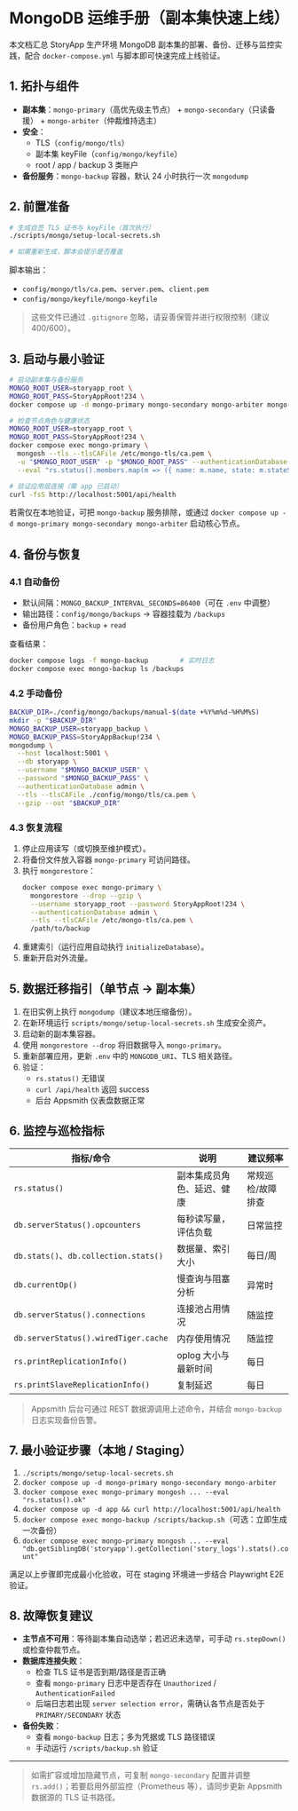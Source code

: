 # MongoDB 运维手册（副本集快速上线）

本文档汇总 StoryApp 生产环境 MongoDB 副本集的部署、备份、迁移与监控实践，配合 `docker-compose.yml` 与脚本即可快速完成上线验证。

## 1. 拓扑与组件

- **副本集**：`mongo-primary`（高优先级主节点） + `mongo-secondary`（只读备援） + `mongo-arbiter`（仲裁维持选主）
- **安全**：
  - TLS（`config/mongo/tls`）
  - 副本集 keyFile（`config/mongo/keyfile`）
  - root / app / backup 3 类账户
- **备份服务**：`mongo-backup` 容器，默认 24 小时执行一次 `mongodump`

## 2. 前置准备

```bash
# 生成自签 TLS 证书与 keyFile（首次执行）
./scripts/mongo/setup-local-secrets.sh

# 如需重新生成，脚本会提示是否覆盖
```

脚本输出：
- `config/mongo/tls/ca.pem`、`server.pem`、`client.pem`
- `config/mongo/keyfile/mongo-keyfile`

> 这些文件已通过 `.gitignore` 忽略，请妥善保管并进行权限控制（建议 400/600）。

## 3. 启动与最小验证

```bash
# 启动副本集与备份服务
MONGO_ROOT_USER=storyapp_root \
MONGO_ROOT_PASS=StoryAppRoot!234 \
docker compose up -d mongo-primary mongo-secondary mongo-arbiter mongo-backup

# 检查节点角色与健康状态
MONGO_ROOT_USER=storyapp_root \
MONGO_ROOT_PASS=StoryAppRoot!234 \
docker compose exec mongo-primary \
  mongosh --tls --tlsCAFile /etc/mongo-tls/ca.pem \
  -u "$MONGO_ROOT_USER" -p "$MONGO_ROOT_PASS" --authenticationDatabase admin \
  --eval "rs.status().members.map(m => ({ name: m.name, state: m.stateStr, health: m.health, lastHeartbeat: m.lastHeartbeat }))"

# 验证应用层连接（需 app 已启动）
curl -fsS http://localhost:5001/api/health
```

若需仅在本地验证，可把 `mongo-backup` 服务排除，或通过 `docker compose up -d mongo-primary mongo-secondary mongo-arbiter` 启动核心节点。

## 4. 备份与恢复

### 4.1 自动备份

- 默认间隔：`MONGO_BACKUP_INTERVAL_SECONDS=86400`（可在 `.env` 中调整）
- 输出路径：`config/mongo/backups` → 容器挂载为 `/backups`
- 备份用户角色：`backup` + `read`

查看结果：
```bash
docker compose logs -f mongo-backup        # 实时日志
docker compose exec mongo-backup ls /backups
```

### 4.2 手动备份

```bash
BACKUP_DIR=./config/mongo/backups/manual-$(date +%Y%m%d-%H%M%S)
mkdir -p "$BACKUP_DIR"
MONGO_BACKUP_USER=storyapp_backup \
MONGO_BACKUP_PASS=StoryAppBackup!234 \
mongodump \
  --host localhost:5001 \
  --db storyapp \
  --username "$MONGO_BACKUP_USER" \
  --password "$MONGO_BACKUP_PASS" \
  --authenticationDatabase admin \
  --tls --tlsCAFile ./config/mongo/tls/ca.pem \
  --gzip --out "$BACKUP_DIR"
```

### 4.3 恢复流程

1. 停止应用读写（或切换至维护模式）。
2. 将备份文件放入容器 `mongo-primary` 可访问路径。
3. 执行 `mongorestore`：
   ```bash
   docker compose exec mongo-primary \
     mongorestore --drop --gzip \
     --username storyapp_root --password StoryAppRoot!234 \
     --authenticationDatabase admin \
     --tls --tlsCAFile /etc/mongo-tls/ca.pem \
     /path/to/backup
   ```
4. 重建索引（运行应用自动执行 `initializeDatabase`）。
5. 重新开启对外流量。

## 5. 数据迁移指引（单节点 → 副本集）

1. 在旧实例上执行 `mongodump`（建议本地压缩备份）。
2. 在新环境运行 `scripts/mongo/setup-local-secrets.sh` 生成安全资产。
3. 启动新的副本集容器。
4. 使用 `mongorestore --drop` 将旧数据导入 `mongo-primary`。
5. 重新部署应用，更新 `.env` 中的 `MONGODB_URI`、TLS 相关路径。
6. 验证：
   - `rs.status()` 无错误
   - `curl /api/health` 返回 success
   - 后台 Appsmith 仪表盘数据正常

## 6. 监控与巡检指标

| 指标/命令 | 说明 | 建议频率 |
|-----------|------|----------|
| `rs.status()` | 副本集成员角色、延迟、健康 | 常规巡检/故障排查 |
| `db.serverStatus().opcounters` | 每秒读写量，评估负载 | 日常监控 |
| `db.stats()`、`db.collection.stats()` | 数据量、索引大小 | 每日/周 |
| `db.currentOp()` | 慢查询与阻塞分析 | 异常时 |
| `db.serverStatus().connections` | 连接池占用情况 | 随监控 |
| `db.serverStatus().wiredTiger.cache` | 内存使用情况 | 随监控 |
| `rs.printReplicationInfo()` | oplog 大小与最新时间 | 每日 |
| `rs.printSlaveReplicationInfo()` | 复制延迟 | 每日 |

> Appsmith 后台可通过 REST 数据源调用上述命令，并结合 `mongo-backup` 日志实现备份告警。

## 7. 最小验证步骤（本地 / Staging）

1. `./scripts/mongo/setup-local-secrets.sh`
2. `docker compose up -d mongo-primary mongo-secondary mongo-arbiter`
3. `docker compose exec mongo-primary mongosh ... --eval "rs.status().ok"`
4. `docker compose up -d app && curl http://localhost:5001/api/health`
5. `docker compose exec mongo-backup /scripts/backup.sh`（可选：立即生成一次备份）
6. `docker compose exec mongo-primary mongosh ... --eval "db.getSiblingDB('storyapp').getCollection('story_logs').stats().count"`

满足以上步骤即完成最小化验收，可在 staging 环境进一步结合 Playwright E2E 验证。

## 8. 故障恢复建议

- **主节点不可用**：等待副本集自动选举；若迟迟未选举，可手动 `rs.stepDown()` 或检查仲裁节点。
- **数据库连接失败**：
  - 检查 TLS 证书是否到期/路径是否正确
  - 查看 `mongo-primary` 日志中是否存在 `Unauthorized` / `AuthenticationFailed`
  - 后端日志若出现 `server selection error`，需确认各节点是否处于 `PRIMARY/SECONDARY` 状态
- **备份失败**：
  - 查看 `mongo-backup` 日志；多为凭据或 TLS 路径错误
  - 手动运行 `/scripts/backup.sh` 验证

---

> 如需扩容或增加隐藏节点，可复制 `mongo-secondary` 配置并调整 `rs.add()`；若要启用外部监控（Prometheus 等），请同步更新 Appsmith 数据源的 TLS 证书路径。
